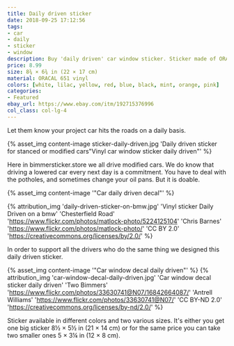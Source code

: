 ```yaml
---
title: Daily driven sticker
date: 2018-09-25 17:12:56
tags:
- car
- daily
- sticker
- window
description: Buy 'daily driven' car window sticker. Sticker made of ORACAL vinyl.
price: 8.99
size: 8¾ × 6¾ in (22 × 17 cm)
material: ORACAL 651 vinyl
colors: [white, lilac, yellow, red, blue, black, mint, orange, pink]
categories:
- Featured
ebay_url: https://www.ebay.com/itm/192715376996
col_class: col-lg-4
---
```


Let them know your project car hits the roads on a daily basis.

<!-- more -->
{% asset_img content-image sticker-daily-driven.jpg 'Daily driven sticker for stanced or modified cars"Vinyl car window sticker daily driven"' %}

Here in bimmersticker.store we all drive modified cars. We do know that driving a lowered car every next day is a commitment. You have to deal with the potholes, and sometimes change your oil pans. But it is doable.

{% asset_img content-image  '"Car daily driven decal"' %}

{% attribution_img
  'daily-driven-sticker-on-bmw.jpg'
  'Vinyl sticker Daily Driven on a bmw'
  'Chesterfield Road'
  'https://www.flickr.com/photos/matlock-photo/5224125104'
  'Chris Barnes'
  'https://www.flickr.com/photos/matlock-photo/'
  'CC BY 2.0'
  'https://creativecommons.org/licenses/by/2.0/'
%}

In order to support all the drivers who do the same thing we designed this daily driven sticker.

{% asset_img content-image  '"Car window decal daily driven"' %}
{% attribution_img
  'car-window-decal-daily-driven.jpg'
  'Car window decal sticker daily driven'
  'Two Bimmers'
  'https://www.flickr.com/photos/33630741@N07/16842664087/'
  'Antrell Williams'
  'https://www.flickr.com/photos/33630741@N07/'
  'CC BY-ND 2.0'
  'https://creativecommons.org/licenses/by-nd/2.0/'
%}

Sticker available in different colors and two various sizes. It's either you get one big sticker 8½ × 5½ in (21 × 14 cm) or for the same price you can take two smaller ones 5 × 3¼ in (12 × 8 cm).
